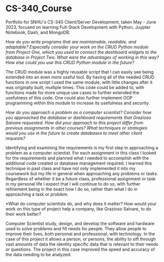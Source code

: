 # CS-340_Course
Portfolio for SNHU's CS-340 Client/Server Development, taken May - June 2023, focused on learning Full-Stack Development with Python, Juypter Notebook, Dash, and MongoDB.

*How do you write programs that are maintainable, readable, and adaptable? Especially consider your work on the CRUD Python module from Project One, which you used to connect the dashboard widgets to the database in Project Two. What were the advantages of working in this way? How else could you use this CRUD Python module in the future?*

The CRUD module was a highly reusable script that I can easily see being extended into an even more useful tool. By having all of the needed CRUD functions in one script I used the same module, with little changes after it was originally built, multiple times. This code could be added to, with functions made for more unique use cases to further extended the usefulness of this code. One could also further implement OOP programming within this module to increase its usefulness and security.


*How do you approach a problem as a computer scientist? Consider how you approached the database or dashboard requirements that Grazioso Salvare requested. How did your approach to this project differ from previous assignments in other courses? What techniques or strategies would you use in the future to create databases to meet other client requests?*

Identifying and examining the requirements is my first step in approaching a problem as a computer scientist. For each assignment in this class I looked for the requirements and planned what I needed to accomplish with the additional code created or database management required. I learned this technique in past class and have not only implemented it into my coursework but my life in general when approaching any problems or tasks. Regardless of whether it be a future class, professional assignment or task in my personal life I expect that I will continue to do so, with further refinement being in the exact how I do so, rather than what I do in approaching a task or problem.


*What do computer scientists do, and why does it matter? How would your work on this type of project help a company, like Grazioso Salvare, to do their work better?

Computer Scientist study, design, and develop the software and hardware used to solve problems and fill needs for people. They allow people to improve their lives, both personal and professional, with technology. In the case of this project it allows a person, or persons, the ability to sift through vast amounts of data the identity specific data that is relevant to their needs or questions. The project in this case improved the speed and accuracy of the data needing to be analyzed. 
